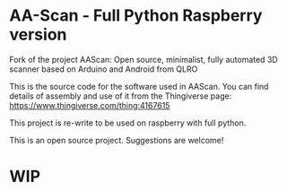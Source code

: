 # AA-Scan - Full Python Raspberry version

Fork of the project AAScan: Open source, minimalist, fully automated 3D scanner based on Arduino and Android from QLRO

This is the source code for the software used in AAScan. You can find details of assembly and use of it from the Thingiverse page: https://www.thingiverse.com/thing:4167615

This project is re-write to be used on raspberry with full python.

This is an open source project. Suggestions are welcome!

# WIP

